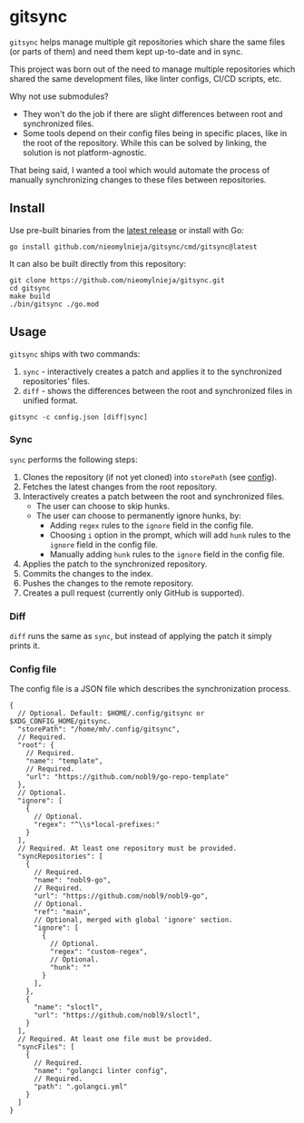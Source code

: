 # gitsync

`gitsync` helps manage multiple git repositories which share the same files
(or parts of them) and need them kept up-to-date and in sync.

This project was born out of the need to manage multiple repositories which
shared the same development files, like linter configs, CI/CD scripts, etc.

Why not use submodules?

- They won't do the job if there are slight differences between root and
  synchronized files.
- Some tools depend on their config files being in specific places,
  like in the root of the repository.
  While this can be solved by linking, the solution is not platform-agnostic.

That being said, I wanted a tool which would automate the process of manually
synchronizing changes to these files between repositories.

## Install

Use pre-built binaries from
the [latest release](https://github.com/nieomylnieja/gitsync/releases/latest)
or install
with Go:

```shell
go install github.com/nieomylnieja/gitsync/cmd/gitsync@latest
```

It can also be built directly from this repository:

```shell
git clone https://github.com/nieomylnieja/gitsync.git
cd gitsync
make build
./bin/gitsync ./go.mod
```

## Usage

`gitsync` ships with two commands:

1. `sync` - interactively creates a patch and applies it to the synchronized
repositories' files.
2. `diff` - shows the differences between the root and synchronized files in
unified format.

```shell
gitsync -c config.json [diff|sync]
```

### Sync

`sync` performs the following steps:

1. Clones the repository (if not yet cloned) into `storePath`
   (see [config](#config-file)).
2. Fetches the latest changes from the root repository.
3. Interactively creates a patch between the root and synchronized files.
    - The user can choose to skip hunks.
    - The user can choose to permanently ignore hunks, by:
        - Adding `regex` rules to the `ignore` field in the config file.
        - Choosing `i` option in the prompt, which will add `hunk` rules to the
          `ignore` field in the config file.
        - Manually adding `hunk` rules to the `ignore` field in the config file.
4. Applies the patch to the synchronized repository.
5. Commits the changes to the index.
6. Pushes the changes to the remote repository.
7. Creates a pull request (currently only GitHub is supported).

### Diff

`diff` runs the same as `sync`, but instead of applying the patch it simply prints it.

### Config file

The config file is a JSON file which describes the synchronization process.

```json5
{
  // Optional. Default: $HOME/.config/gitsync or $XDG_CONFIG_HOME/gitsync.
  "storePath": "/home/mh/.config/gitsync",
  // Required.
  "root": {
    // Required.
    "name": "template",
    // Required.
    "url": "https://github.com/nobl9/go-repo-template"
  },
  // Optional.
  "ignore": [
    {
      // Optional.
      "regex": "^\\s*local-prefixes:"
    }
  ],
  // Required. At least one repository must be provided.
  "syncRepositories": [
    {
      // Required.
      "name": "nobl9-go",
      // Required.
      "url": "https://github.com/nobl9/nobl9-go",
      // Optional.
      "ref": "main",
      // Optional, merged with global 'ignore' section.
      "ignore": [
        {
          // Optional.
          "regex": "custom-regex",
          // Optional.
          "hunk": ""
        }
      ],
    },
    {
      "name": "sloctl",
      "url": "https://github.com/nobl9/sloctl",
    }
  ],
  // Required. At least one file must be provided.
  "syncFiles": [
    {
      // Required.
      "name": "golangci linter config",
      // Required.
      "path": ".golangci.yml"
    }
  ]
}
```
